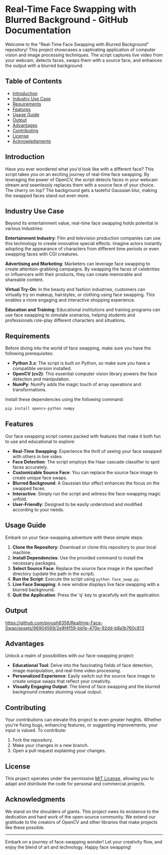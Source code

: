 ﻿# Real-Time Face Swapping with Blurred Background - GitHub Documentation

Welcome to the "Real-Time Face Swapping with Blurred Background" repository! This project showcases a captivating application of computer vision and image processing techniques. The script captures live video from your webcam, detects faces, swaps them with a source face, and enhances the output with a blurred background.

## Table of Contents

- [Introduction](#introduction)
- [Industry Use Case](#industry-use-case)
- [Requirements](#requirements)
- [Features](#features)
- [Usage Guide](#usage-guide)
- [Output](#output)
- [Advantages](#advantages)
- [Contributing](#contributing)
- [License](#license)
- [Acknowledgments](#acknowledgments)

## Introduction

Have you ever wondered what you'd look like with a different face? This script takes you on an exciting journey of real-time face swapping. By leveraging the power of OpenCV, the script detects faces in your webcam stream and seamlessly replaces them with a source face of your choice. The cherry on top? The background gets a tasteful Gaussian blur, making the swapped faces stand out even more.

## Industry Use Case

Beyond its entertainment value, real-time face swapping holds potential in various industries:

**Entertainment Industry**: Film and television production companies can use this technology to create innovative special effects. Imagine actors instantly adopting the appearance of characters from different time periods or even swapping faces with CGI creatures.

**Advertising and Marketing**: Marketers can leverage face swapping to create attention-grabbing campaigns. By swapping the faces of celebrities or influencers with their products, they can create memorable and shareable content.

**Virtual Try-On**: In the beauty and fashion industries, customers can virtually try on makeup, hairstyles, or clothing using face swapping. This enables a more engaging and interactive shopping experience.

**Education and Training**: Educational institutions and training programs can use face swapping to simulate scenarios, helping students and professionals role-play different characters and situations.

## Requirements

Before diving into the world of face swapping, make sure you have the following prerequisites:

- **Python 3.x**: The script is built on Python, so make sure you have a compatible version installed.
- **OpenCV (cv2)**: This essential computer vision library powers the face detection and manipulation.
- **NumPy**: NumPy adds the magic touch of array operations and transformations.

Install these dependencies using the following command:

```bash
pip install opencv-python numpy
```

## Features

Our face swapping script comes packed with features that make it both fun to use and educational to explore:

- **Real-Time Swapping**: Experience the thrill of seeing your face swapped with others in live video.
- **Face Detection**: The script employs the Haar cascade classifier to spot faces accurately.
- **Customizable Source Face**: You can replace the source face image to create unique face swaps.
- **Blurred Background**: A Gaussian blur effect enhances the focus on the swapped faces.
- **Interactive**: Simply run the script and witness the face-swapping magic unfold.
- **User-Friendly**: Designed to be easily understood and modified according to your needs.

## Usage Guide

Embark on your face-swapping adventure with these simple steps:

1. **Clone the Repository**: Download or clone this repository to your local machine.
2. **Install Dependencies**: Use the provided command to install the necessary packages.
3. **Select Source Face**: Replace the source face image in the specified directory (update the path in the script).
4. **Run the Script**: Execute the script using `python face_swap.py`.
5. **Live Face Swapping**: A new window displays live face swapping with a blurred background.
6. **Quit the Application**: Press the 'q' key to gracefully exit the application.

## Output

https://github.com/piyush8358/Realtime-Face-Swap/assets/96904569/2e8f4f59-bb1e-470e-92dd-b8a1b760c813



## Advantages

Unlock a realm of possibilities with our face-swapping project:

- **Educational Tool**: Delve into the fascinating fields of face detection, image manipulation, and real-time video processing.
- **Personalized Experience**: Easily switch out the source face image to create unique swaps that reflect your creativity.
- **Visually Engaging Output**: The blend of face swapping and the blurred background creates stunning visual output.

## Contributing

Your contributions can elevate this project to even greater heights. Whether you're fixing bugs, enhancing features, or suggesting improvements, your input is valued. To contribute:

1. Fork the repository.
2. Make your changes in a new branch.
3. Open a pull request explaining your changes.

## License

This project operates under the permissive [MIT License](LICENSE), allowing you to adapt and distribute the code for personal and commercial projects.

## Acknowledgments

We stand on the shoulders of giants. This project owes its existence to the dedication and hard work of the open-source community. We extend our gratitude to the creators of OpenCV and other libraries that make projects like these possible.

---

Embark on a journey of face-swapping wonder! Let your creativity flow, and enjoy the blend of art and technology. Happy face swapping!
